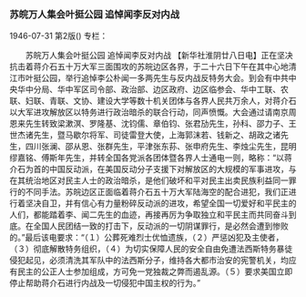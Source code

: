 ### 苏皖万人集会叶挺公园  追悼闻李反对内战

1946-07-31
第2版()
专栏：

　　苏皖万人集会叶挺公园
    追悼闻李反对内战
    【新华社淮阴廿八日电】正在坚决抗击着蒋介石五十万大军三面围攻的苏皖边区各界，于二十六日下午在其中心地清江市叶挺公园，举行追悼李公朴闻一多两先生与反内战反特务大会。到会有中共中央华中分局、华中军区司令部、政治部、边区政府、边区临参会、华中工联、农联、妇联、青联、文协、建设大学等数十机关团体与各界人民共万余人，对蒋介石以大军进攻解放区以特务进行政治暗杀的联合行动，同声愤慨。大会通过请南京周恩来先生转致梁漱溟、罗隆基、沈钧儒、章伯钧、张君劢先生，孙科、邵力子、王世杰诸先生，暨马歇尔将军、司徒雷登大使，上海郭沫若、钱新之、胡政之诸先生，四川张澜、邵从恩、张群先生，平津张东荪、张申府先生、李烛尘先生，昆明缪嘉铭、傅斯年先生，并转全国各党派各团体暨各界人士通电一则，略称：“以蒋介石为首的中国反动派，在美国反动分子支援下对解放区的大规模的军事进攻，与在其统治地区对民主人士的政治暗杀，是他们破坏和平对民主出卖民族利益同一罪行的不同手法。苏皖边区正面临着蒋介石五十万大军陆海空的配合进犯，我们正进行着坚决自卫，并有信心有力量粉碎反动派的进攻，希望全国一切爱好和平民主的人们，都能踏着李、闻二先生的血迹，再接再厉为争取独立和平民主而共同奋斗到底。在全国人民团结一致的打击下，反动派的一切阴谋罪行，是必然会遭到惨败的。”最后该电要求：“（１）公葬死难烈士优恤遗族，（２）严惩凶犯及主使者，（３）彻底解散特务组织，（４）为切实保障人民的安全自由免遭法西斯特务暴徒侵犯起见，必须清洗其军队中的法西斯分子，维持各大都市治安的宪警机关，均应有民主的公正人士参加组成，方可免一党独裁之弊而遏乱源。（５）要求美国立即停止帮助蒋介石进行内战及一切侵犯中国主权的行为。”
